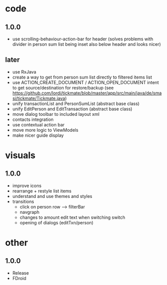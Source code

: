 # code
## 1.0.0
- use scrolling-behaviour-action-bar for header (solves problems with divider in person sum list being inset also below header and looks nicer)
## later
- use RxJava
- create a way to get from person sum list directly to filtered items list
- use ACTION_CREATE_DOCUMENT / ACTION_OPEN_DOCUMENT intent to get source/destination for restore/backup (see https://github.com/lordi/tickmate/blob/master/app/src/main/java/de/smasi/tickmate/Tickmate.java)
- unify transactionList and PersonSumList (abstract base class)
- unify EditPerson and EditTransaction (abstract base class)
- move dialog toolbar to included layout xml
- contacts integration
- use contextual action bar
- move more logic to ViewModels
- make nicer guide display

# visuals
## 1.0.0
- improve icons
- rearrange + restyle list items
- understand and use themes and styles
- transitions
  - click on person row --> filterBar
  - navgraph
  - changes to amount edit text when switching switch
  - opening of dialogs (editTxn/person)

# other
## 1.0.0
- Release 
- FDroid

